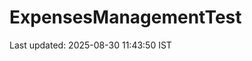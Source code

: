 # ExpensesManagementTest




























































































































































































Last updated: 2025-08-30 11:43:50 IST
